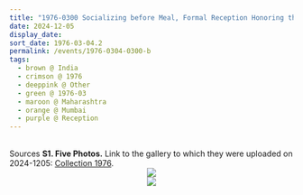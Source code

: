 ```yaml
---
title: "1976-0300 Socializing before Meal, Formal Reception Honoring the Apointment of Rustom Khushro Shapoorjee Ghandhi as Vice Admiral and Cheif of Personnel at Naval Headquarters, Mumbai, Maharashtra, India"
date: 2024-12-05
display_date: 
sort_date: 1976-03-04.2
permalink: /events/1976-0304-0300-b
tags:
  - brown @ India
  - crimson @ 1976
  - deeppink @ Other
  - green @ 1976-03
  - maroon @ Maharashtra
  - orange @ Mumbai
  - purple @ Reception
---
```


<br>

<wave-list>
  <list-title color="DarkSeaGreen" width="40">Sources</list-title>
  <list-item color="BlanchedAlmond"  width="280"><b>S1. Five Photos.</b> Link to the gallery to which they were uploaded on 2024-1205: <a href="https://eternalmoments.smugmug.com/Collections/Yogi-Mahajan-Collection/1976">Collection 1976</a>.</list-item>
</wave-list>

<div style="text-align: center"><img src="https://pub-bcc3cbe9b1e94ba1ac28915f7a3900fa.r2.dev/1976-0300-b_Socializing_before_Meal_Formal_Reception_Honoring_the_Apointment_of_Rustom_Khushro_Shapoorjee_Ghandhi_as_Vice_Admiral_and_Cheif_of_Personnel_at_Naval_Headquarters_Mumbai_Maharashtra_India_02_(Yogi_Mahajan_Collection).jpg" /></div>

<div style="text-align: center"><img src="https://pub-bcc3cbe9b1e94ba1ac28915f7a3900fa.r2.dev/1976-0300-b_Socializing_before_Meal_Formal_Reception_Honoring_the_Apointment_of_Rustom_Khushro_Shapoorjee_Ghandhi_as_Vice_Admiral_and_Cheif_of_Personnel_at_Naval_Headquarters_Mumbai_Maharashtra_India_04_(Yogi_Mahajan_Collection).jpg" /></div>